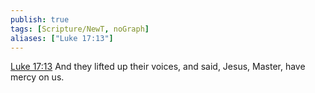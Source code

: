 ```yaml
---
publish: true
tags: [Scripture/NewT, noGraph]
aliases: ["Luke 17:13"]
---
```

[Luke 17:13](https://churchofjesuschrist.org/study/scriptures/nt/luke/17?lang=eng&id=p13#p13) And they lifted up their voices, and said, Jesus, Master, have mercy on us.
